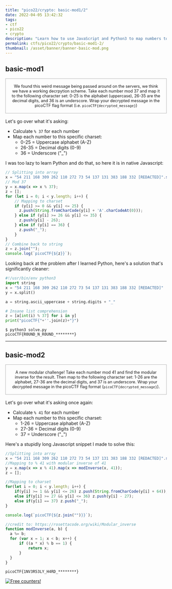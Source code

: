 ```yaml
---
title: "pico22/crypto: basic-mod1/2"
date: 2022-04-05 13:42:32
tags:
- ctf
- pico22
- crypto
description: "Learn how to use JavaScript and Python3 to map numbers to character sets! This is my writeup for the picoCTF 2022 cryptography challenges \"basic-mod1/2\"."
permalink: ctfs/pico22/crypto/basic-mod1-2/
thumbnail: /asset/banner/banner-basic-mod.png
---
```


<style>
    .box {
        border: 1px solid rgba(100, 100, 100, .5);
        padding: 1rem;
        font-size: 90%;
        text-align: center;
        margin-top: 1rem;
        margin-bottom: 1rem;
    }
    .flex-container {
        display: flex;
        flex-wrap: nowrap;
        justify-content: center;
    }
</style>

## basic-mod1

<div class="box">
We found this weird message being passed around on the servers, we think we have a working decrpytion scheme. Take each number mod 37 and map it to the following character set: 0-25 is the alphabet (uppercase), 26-35 are the decimal digits, and 36 is an underscore. Wrap your decrypted message in the picoCTF flag format (i.e. <code>picoCTF{decrypted_message}</code>)
</div>

Let's go over what it's asking:

- Calculate `% 37` for each number
- Map each number to this specific charset:
  - 0-25 = Uppercase alphabet (A-Z)
  - 26-35 = Decimal digits (0-9)
  - 36 = Underscore ("_")

I was too lazy to learn Python and do that, so here it is in native Javascript:

```js
// Splitting into array
x = "54 211 168 309 262 110 272 73 54 137 131 383 188 332 [REDACTED]".split();
// Mod 37
y = x.map(x => x % 37);
z = [];
for (let i = 0; i < y.length; i++) {
    // Mapping to charset
    if (y[i] >= 0 && y[i] <= 25) {
      z.push(String.fromCharCode(y[i] + 'A'.charCodeAt(0)));
    } else if (y[i] >= 26 && y[i] <= 35) {
      z.push(y[i] - 26);
    } else if (y[i] == 36) {
      z.push("_");
    }
}
// Combine back to string
z = z.join("");
console.log(`picoCTF{${z}}`);
```

Looking back at the problem after I learned Python, here's a solution that's significantly cleaner:

```py
#!/usr/bin/env python3
import string
x = "54 211 168 309 262 110 272 73 54 137 131 383 188 332 [REDACTED]"
y = x.split()

a = string.ascii_uppercase + string.digits + "_"

# Insane list comprehension
z = [a[int(i) % 37] for i in y]
print("picoCTF{"+''.join(z)+"}")
```

```text
$ python3 solve.py
picoCTF{R0UND_N_R0UND_********}
```

---

## basic-mod2

<div class="box">
A new modular challenge!
Take each number mod 41 and find the modular inverse for the result. Then map to the following character set: 1-26 are the alphabet, 27-36 are the decimal digits, and 37 is an underscore.
Wrap your decrypted message in the picoCTF flag format (<code>picoCTF{decrypted_message}</code>).
</div>

Let's go over what it's asking once again:

- Calculate `% 41` for each number
- Map each number to this specific charset:
  - 1-26 = Uppercase alphabet (A-Z)
  - 27-36 = Decimal digits (0-9)
  - 37 = Underscore ("_")

Here's a stupidly long Javascript snippet I made to solve this:

```js
//Splitting into array
x = "54 211 168 309 262 110 272 73 54 137 131 383 188 332 [REDACTED]".split();
//Mapping to % 41 with modular inverse of 41
y = x.map(x => x % 41).map(x => modInverse(x, 41));
z = [];

//Mapping to charset
for(let i = 0; i < y.length; i++) {
    if(y[i] >= 1 && y[i] <= 26) z.push(String.fromCharCode(y[i] + 64));
    else if(y[i] >= 27 && y[i] <= 36) z.push(y[i] - 27);
    else if(y[i] == 37) z.push("_");
}

console.log(`picoCTF{${z.join("")}}`);

//credit to: https://rosettacode.org/wiki/Modular_inverse
function modInverse(a, b) {
  a %= b;
  for (var x = 1; x < b; x++) {
      if ((a * x) % b == 1) {
          return x;
      }
  }
}
```

```text
picoCTF{1NV3R53LY_H4RD_********}
```

<a href="https://info.flagcounter.com/8Xkk"><img src="https://s01.flagcounter.com/count2/8Xkk/bg_212326/txt_C9CACC/border_C9CACC/columns_3/maxflags_12/viewers_3/labels_0/pageviews_1/flags_1/percent_0/" alt="Free counters!" border="0"></a>
